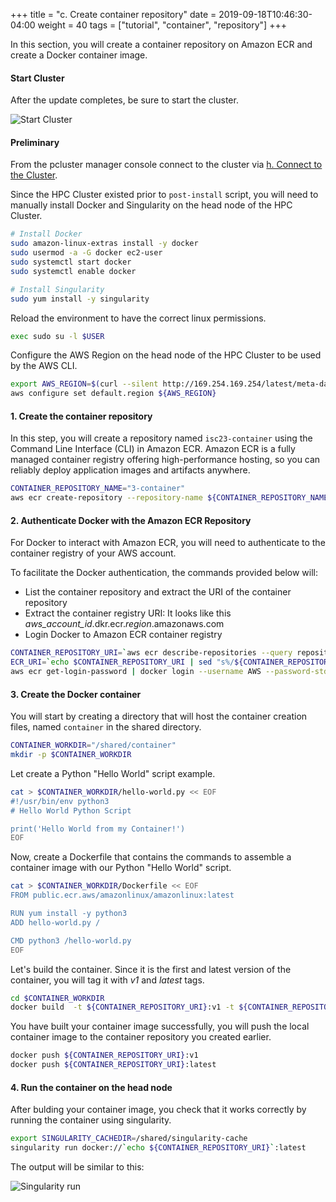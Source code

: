 +++
title = "c. Create container repository"
date = 2019-09-18T10:46:30-04:00
weight = 40
tags = ["tutorial", "container", "repository"]
+++

In this section, you will create a container repository on Amazon ECR and create a Docker container image.

#### Start Cluster

After the update completes, be sure to start the cluster.

![Start Cluster](/images/container-pc/start-cluster.png)

#### Preliminary

From the pcluster manager console connect to the cluster via [h. Connect to the Cluster](/03-hpc-aws-parallelcluster-workshop/09-connect-cluster.html#optional-ssm-connect).

Since the HPC Cluster existed prior to `post-install` script, you will need to manually install Docker and Singularity on the head node of the HPC Cluster.

```bash
# Install Docker
sudo amazon-linux-extras install -y docker
sudo usermod -a -G docker ec2-user
sudo systemctl start docker
sudo systemctl enable docker

# Install Singularity
sudo yum install -y singularity
```

Reload the environment to have the correct linux permissions.
```bash
exec sudo su -l $USER
```

Configure the AWS Region on the head node of the HPC Cluster to be used by the AWS CLI.
```bash
export AWS_REGION=$(curl --silent http://169.254.169.254/latest/meta-data/placement/region)
aws configure set default.region ${AWS_REGION}
```

#### 1. Create the container repository

In this step, you will create a repository named `isc23-container` using the Command Line Interface (CLI) in Amazon ECR.
Amazon ECR is a fully managed container registry offering high-performance hosting, so you can reliably deploy application images and artifacts anywhere.

```bash
CONTAINER_REPOSITORY_NAME="3-container"
aws ecr create-repository --repository-name ${CONTAINER_REPOSITORY_NAME}
```

#### 2. Authenticate Docker with the Amazon ECR Repository

For Docker to interact with Amazon ECR, you will need to authenticate to the container registry of your AWS account.

To facilitate the Docker authentication, the commands provided below will:
- List the container repository and extract the URI of the container repository
- Extract the container registry URI: It looks like this *aws_account_id*.dkr.ecr.*region*.amazonaws.com
- Login Docker to Amazon ECR container registry

```bash
CONTAINER_REPOSITORY_URI=`aws ecr describe-repositories --query repositories[].[repositoryName,repositoryUri] | grep "/${CONTAINER_REPOSITORY_NAME}" | tr -d '"'`
ECR_URI=`echo $CONTAINER_REPOSITORY_URI | sed "s%/${CONTAINER_REPOSITORY_NAME}%%g" | tr -d '"'`
aws ecr get-login-password | docker login --username AWS --password-stdin ${ECR_URI}
```

#### 3. Create the Docker container

You will start by creating a directory that will host the container creation files, named  `container` in the shared directory.

```bash
CONTAINER_WORKDIR="/shared/container"
mkdir -p $CONTAINER_WORKDIR
```

Let create a Python "Hello World" script example.
```bash
cat > $CONTAINER_WORKDIR/hello-world.py << EOF
#!/usr/bin/env python3
# Hello World Python Script

print('Hello World from my Container!')
EOF
```

Now, create a Dockerfile that contains the commands to assemble a container image with our Python "Hello World" script.

```bash
cat > $CONTAINER_WORKDIR/Dockerfile << EOF
FROM public.ecr.aws/amazonlinux/amazonlinux:latest

RUN yum install -y python3
ADD hello-world.py /

CMD python3 /hello-world.py
EOF
```

Let's build the container. Since it is the first and latest version of the container, you will tag it with *v1* and *latest* tags.

```bash
cd $CONTAINER_WORKDIR
docker build  -t ${CONTAINER_REPOSITORY_URI}:v1 -t ${CONTAINER_REPOSITORY_URI}:latest .
```

You have built your container image successfully, you will push the local container image to the container repository you created earlier.

```bash
docker push ${CONTAINER_REPOSITORY_URI}:v1
docker push ${CONTAINER_REPOSITORY_URI}:latest
```


#### 4. Run the container on the head node

After bulding your container image, you check that it works correctly by running the container using singularity.

```bash
export SINGULARITY_CACHEDIR=/shared/singularity-cache
singularity run docker://`echo ${CONTAINER_REPOSITORY_URI}`:latest
```

The output will be similar to this:

![Singularity run](/images/container-pc/singularity_output.png)